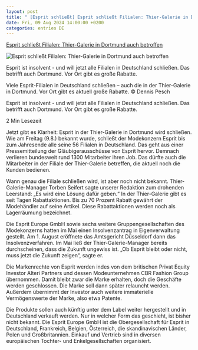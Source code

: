 ```yaml
---
layout: post
title: " [Esprit schließt] Esprit schließt Filialen: Thier-Galerie in Dortmund auch betroffen"
date: Fri, 09 Aug 2024 14:00:00 +0200
categories: entries DE
---
```

[Esprit schließt Filialen: Thier-Galerie in Dortmund auch betroffen](https://www.ruhrnachrichten.de/dortmund/esprit-schliesst-filialen-thier-galerie-in-dortmund-betroffen-w920972-2001320951/)

![Esprit schließt Filialen: Thier-Galerie in Dortmund auch betroffen](https://www.ruhrnachrichten.de/wp-content/uploads/2024/08/09/09/630_0900_4003668_Esprit_Thier_Galerie-1648x824.jpg)

Esprit ist insolvent - und will jetzt alle Filialen in Deutschland schließen. Das betrifft auch Dortmund. Vor Ort gibt es große Rabatte.

Viele Esprit-Filialen in Deutschland schließen – auch die in der Thier-Galerie in Dortmund. Vor Ort gibt es aktuell große Rabatte. © Dennis Pesch

Esprit ist insolvent - und will jetzt alle Filialen in Deutschland schließen. Das betrifft auch Dortmund. Vor Ort gibt es große Rabatte.

2 Min Lesezeit

Jetzt gibt es Klarheit: Esprit in der Thier-Galerie in Dortmund wird schließen. Wie am Freitag (9.8.) bekannt wurde, schließt der Modekonzern Esprit bis zum Jahresende alle seine 56 Filialen in Deutschland. Das geht aus einer Pressemitteilung der Gläubigerausschüsse von Esprit hervor. Demnach verlieren bundesweit rund 1300 Mitarbeiter ihren Job. Das dürfte auch die Mitarbeiter in der Filiale der Thier-Galerie betreffen, die aktuell noch die Kunden bedienen.

Wann genau die Filiale schließen wird, ist aber noch nicht bekannt. Thier-Galerie-Manager Torben Seifert sagte unserer Redaktion zum drohenden Leerstand: „Es wird eine Lösung dafür geben.“ In der Thier-Galerie gibt es seit Tagen Rabattaktionen. Bis zu 70 Prozent Rabatt gewährt der Modehändler auf seine Artikel. Diese Rabattaktionen werden noch als Lagerräumung bezeichnet.

Die Esprit Europe GmbH sowie sechs weitere Gruppengesellschaften des Modekonzerns hatten im Mai einen Insolvenzantrag in Eigenverwaltung gestellt. Am 1. August eröffnete das Amtsgericht Düsseldorf dann das Insolvenzverfahren. Im Mai ließ der Thier-Galerie-Manager bereits durchscheinen, dass die Zukunft ungewiss ist. „Ob Esprit bleibt oder nicht, muss jetzt die Zukunft zeigen“, sagte er.

Die Markenrechte von Esprit werden indes von dem britischen Privat Equity Investor Alteri Partners und dessen Modeunternehmen CBR Fashion Group übernommen. Damit bleibt zwar die Marke erhalten, doch die Geschäfte werden geschlossen. Die Marke soll dann später relauncht werden. Außerdem übernimmt der Investor auch weitere immaterielle Vermögenswerte der Marke, also etwa Patente.

Die Produkte sollen auch künftig unter dem Label weiter hergestellt und in Deutschland verkauft werden. Nur in welcher Form das geschieht, ist bisher nicht bekannt. Die Esprit Europe GmbH ist die Obergesellschaft für Esprit in Deutschland, Frankreich, Belgien, Österreich, die skandinavischen Länder, Polen und Großbritannien. Einkauf und Vertrieb sind in diversen europäischen Tochter- und Enkelgesellschaften organisiert.

